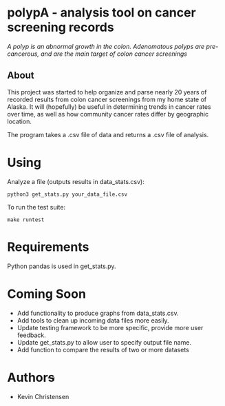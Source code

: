 # polypA - analysis tool on cancer screening records
_A polyp is an abnormal growth in the colon. Adenomatous polyps are pre-cancerous, and are the main target of colon cancer screenings_

## About
This project was started to help organize and parse nearly 20 years of recorded results from colon cancer screenings from my home state of Alaska.
It will (hopefully) be useful in determining trends in cancer rates over time, as well as how community cancer rates differ by geographic location. 

The program takes a .csv file of data and returns a .csv file of analysis. 

# Using
Analyze a file \(outputs results in data\_stats.csv\):
```
python3 get_stats.py your_data_file.csv
```

To run the test suite:
```
make runtest
```

# Requirements 
Python pandas is used in get\_stats.py.

# Coming Soon
- Add functionality to produce graphs from data\_stats.csv.
- Add tools to clean up incoming data files more easily.
- Update testing framework to be more specific, provide more user feedback.
- Update get\_stats.py to allow user to specify output file name.
- Add function to compare the results of two or more datasets

# Author~~s~~
- Kevin Christensen
